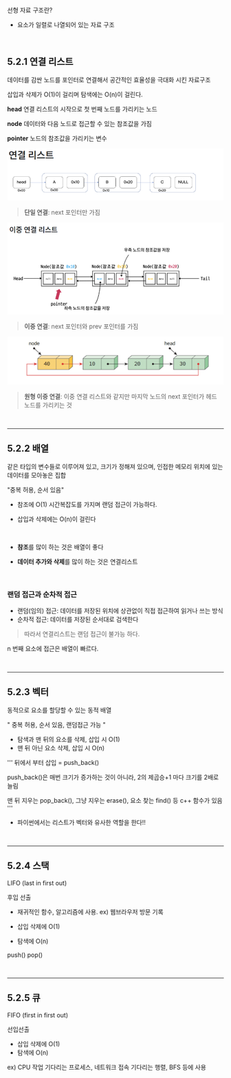 선형 자료 구조란?
- 요소가 일렬로 나열되어 있는 자료 구조

<br>

## 5.2.1 연결 리스트

데이터를 감싼 노드를 포인터로 연결해서 공간적인 효율성을 극대화 시킨 자료구조

삽입과 삭제가 O(1)이 걸리며 탐색에는 O(n)이 걸린다.

**head** 연결 리스트의 시작으로 첫 번째 노드를 가리키는 노드

**node** 데이터와 다음 노드로 접근할 수 있는 참조값을 가짐

**pointer** 노드의 참조값을 가리키는 변수

![단일연결리스트](image-1.png)
> **단일 연결**: next 포인터만 가짐

![이중연결리스트](image.png)
> **이중 연결**: next 포인터와 prev 포인터를 가짐

![원형이중연결리스트](image-2.png)
> **원형 이중 연결**: 이중 연결 리스트와 같지만 마지막 노드의 next 포인터가 헤드 노드를 가리키는 것

<br>
<hr>

## 5.2.2 배열

같은 타입의 변수들로 이루어져 있고, 크기가 정해져 있으며, 인접한 메모리 위치에 있는 데이터를 모아놓은 집합

"중복 허용, 순서 있음"

- 참조에 O(1) 시간복잡도를 가지며 랜덤 접근이 가능하다.

- 삽입과 삭제에는 O(n)이 걸린다

<br>

- **참조**를 많이 하는 것은 배열이 좋다

- **데이터 추가와 삭제**를 많이 하는 것은 연결리스트

<br>

### 랜덤 접근과 순차적 접근

- 랜덤(임의) 접근: 데이터를 저장된 위치에 상관없이 직접 접근하여 읽거나 쓰는 방식
- 순차적 접근: 데이터를 저장된 순서대로 검색한다

> 따라서 연결리스트는 랜덤 접근이 불가능 하다.

n 번째 요소에 접근은 배열이 빠르다. 

<br>
<hr>

## 5.2.3 벡터

동적으로 요소를 할당할 수 있는 동적 배열

" 중복 허용, 순서 있음, 랜덤접근 가능 "

- 탐색과 맨 뒤의 요소를 삭제, 삽입 시 O(1)
- 맨 뒤 아닌 요소 삭제, 삽입 시 O(n)

'''
뒤에서 부터 삽입 = push_back()

push_back()은 매번 크기가 증가하는 것이 아니라, 2의 제곱승+1 마다 크기를 2배로 늘림

맨 뒤 지우는 pop_back(), 그냥 지우는 erase(), 요소 찾는 find() 등 c++ 함수가 있음
'''

- 파이썬에서는 리스트가 벡터와 유사한 역할을 한다!!

<br>
<hr>

## 5.2.4 스택

LIFO (last in first out)

후입 선출

- 재귀적인 함수, 알고리즘에 사용. ex) 웹브라우저 방문 기록

- 삽입 삭제에 O(1)
- 탐색에 O(n)

push() pop()

<br>
<hr>

## 5.2.5 큐

FIFO (first in first out)

선입선출

- 삽입 삭제에 O(1)
- 탐색에 O(n)

ex) CPU 작업 기다리는 프로세스, 네트워크 접속 기다리는 행렬, BFS 등에 사용